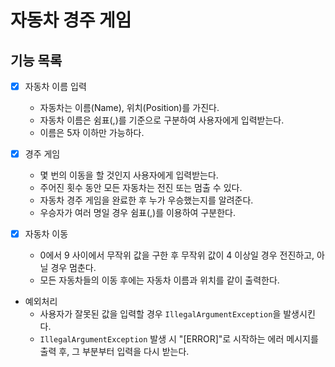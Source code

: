 # 자동차 경주 게임

## 기능 목록

- [x] 자동차 이름 입력
  - 자동차는 이름(Name), 위치(Position)를 가진다.
  - 자동차 이름은 쉼표(,)를 기준으로 구분하여 사용자에게 입력받는다.
  - 이름은 5자 이하만 가능하다.

- [x] 경주 게임
  - 몇 번의 이동을 할 것인지 사용자에게 입력받는다.
  - 주어진 횟수 동안 모든 자동차는 전진 또는 멈출 수 있다.
  - 자동차 경주 게임을 완료한 후 누가 우승했는지를 알려준다.
  - 우승자가 여러 명일 경우 쉼표(,)를 이용하여 구분한다.

- [x] 자동차 이동
  - 0에서 9 사이에서 무작위 값을 구한 후 무작위 값이 4 이상일 경우 전진하고, 아닐 경우 멈춘다.
  - 모든 자동차들의 이동 후에는 자동차 이름과 위치를 같이 출력한다.

- 예외처리
  - 사용자가 잘못된 값을 입력할 경우 `IllegalArgumentException`을 발생시킨다.
  - `IllegalArgumentException` 발생 시 "[ERROR]"로 시작하는 에러 메시지를 출력 후, 그 부분부터 입력을 다시 받는다.
